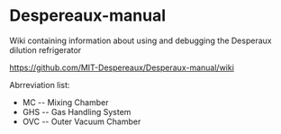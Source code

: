 # Despereaux-manual

Wiki containing information about using and debugging the Desperaux dilution refrigerator

https://github.com/MIT-Despereaux/Desperaux-manual/wiki

Abrreviation list:

- MC -- Mixing Chamber
- GHS -- Gas Handling System
- OVC -- Outer Vacuum Chamber
